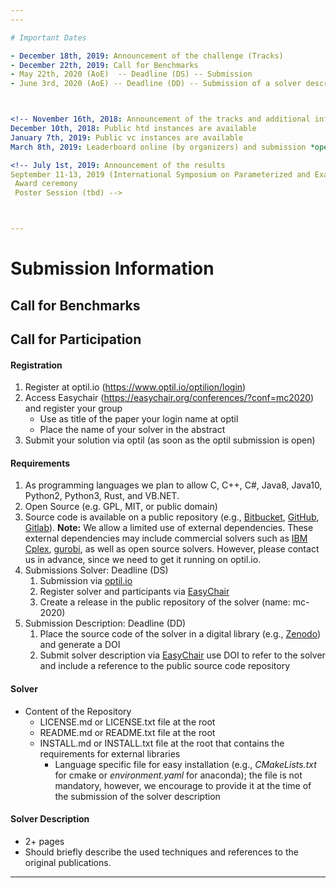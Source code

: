 ```yaml
---
---

# Important Dates

- December 18th, 2019: Announcement of the challenge (Tracks)
- December 22th, 2019: Call for Benchmarks
- May 22th, 2020 (AoE)  -- Deadline (DS) -- Submission
- June 3rd, 2020 (AoE) -- Deadline (DD) -- Submission of a solver description via Easychair



<!-- November 16th, 2018: Announcement of the tracks and additional informations (input formats and problem feasibility checker are available online)
December 10th, 2018: Public htd instances are available
January 7th, 2019: Public vc instances are available
March 8th, 2019: Leaderboard online (by organizers) and submission *open* for preliminary versions (bugfixing for the authors and initial comparison on public instances)-->

<!-- July 1st, 2019: Announcement of the results
September 11-13, 2019 (International Symposium on Parameterized and Exact Computation ([IPEC 2019](http://fpt.wikidot.com/ipec)) in Munich, Germany)
 Award ceremony
 Poster Session (tbd) -->



---
```


# Submission Information

## Call for Benchmarks



## Call for Participation

#### Registration
1. Register at optil.io (<https://www.optil.io/optilion/login>)
2. Access Easychair (<https://easychair.org/conferences/?conf=mc2020>) and register your group 
   - Use as title of the paper your login name at optil
   - Place the name of your solver in the abstract
3. Submit your solution via optil (as soon as the optil submission is open) 


#### Requirements
1. As programming languages we plan to allow C, C++, C#, Java8, Java10, Python2, Python3, Rust, and VB.NET. 
2. Open Source (e.g. GPL, MIT, or public domain)
3. Source code is available on a public repository (e.g., [Bitbucket](https://bitbucket.org), [GitHub](https://github.com), [Gitlab](https://gitlab.com)).
**Note:** We allow a limited use of external dependencies. These external dependencies may include commercial solvers such as [IBM Cplex](http://www-01.ibm.com/software/integration/optimization/cplex-optimizer), [gurobi](https://www.gurobi.com/), as well as open source solvers. 
 However, please contact us in advance, since we need to get it running on optil.io. 
4. Submissions Solver: Deadline (DS)
   1. Submission via [optil.io](https://www.optil.io/optilion/)
   2. Register solver and participants via [EasyChair](https://easychair.org/conferences/?conf=mc2020)
   3. Create a release in the public repository of the solver (name: mc-2020)
5. Submission Description: Deadline (DD)
   1. Place the source code of the solver in a digital library (e.g., [Zenodo](https://zenodo.org/)) and generate a DOI 
   2. Submit solver description via [EasyChair](https://easychair.org/conferences/?conf=mc2020) use DOI to refer to the solver and include a reference to the public source code repository 
<!--For parallel solving on GPUs, we aim for Nvidia cuda.-->



#### Solver

- Content of the Repository 
  -  LICENSE.md or LICENSE.txt file at the root
  -  README.md or README.txt file at the root
  -  INSTALL.md or INSTALL.txt file at the root that contains the requirements for external libraries 
      -  Language specific file for easy installation (e.g., *CMakeLists.txt* for cmake or *environment.yaml* for anaconda); the file is not mandatory, however, we encourage to provide it at the time of the submission of the solver description


#### Solver Description
- 2+ pages
- Should briefly describe the used techniques and references to the original publications. 

---
